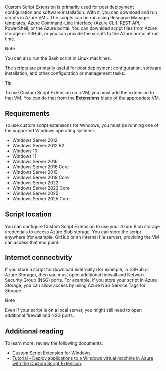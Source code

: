 Custom Script Extension is primarily used for post deployment configuration and software installation. With it, you can download and run scripts in Azure VMs. The scripts can be run using Resource Manager templates, Azure Command-Line Interface (Azure CLI), REST API, PowerShell, or the Azure portal. You can download script files from Azure storage or GitHub, or you can provide the scripts to the Azure portal at run time.

> [!NOTE]
> You can also run the Bash script in Linux machines.

The scripts are primarily useful for post deployment configuration, software installation, and other configuration or management tasks.

> [!TIP]
> To use Custom Script Extension on a VM, you must add the extension to that VM. You can do that from the **Extensions** blade of the appropriate VM.

## Requirements

To use custom script extensions for Windows, you must be running one of the supported Windows operating systems:

- Windows Server 2012
- Windows Server 2012 R2
- Windows 10
- Windows 11
- Windows Server 2016
- Windows Server 2016 Core
- Windows Server 2019
- Windows Server 2019 Core
- Windows Server 2022
- Windows Server 2022 Core
- Windows Server 2025
- Windows Server 2025 Core

## Script location

You can configure Custom Script Extension to use your Azure Blob storage credentials to access Azure Blob storage. You can store the script anywhere (for example, GitHub or an internal file server), providing the VM can access that end point.

## Internet connectivity

If you store a script for download externally (for example, in GitHub or Azure Storage), then you must open additional firewall and Network Security Group (NSG) ports. For example, if you store your script in Azure Storage, you can allow access by using Azure NSG Service Tags for Storage.

> [!NOTE]
> Even if your script is on a local server, you might still need to open additional firewall and NSG ports.

## Additional reading

To learn more, review the following documents:

- [Custom Script Extension for Windows](https://aka.ms/custom-script-windows?azure-portal=true).
- [Tutorial - Deploy applications to a Windows virtual machine in Azure with the Custom Script Extension](https://aka.ms/tutorial-automate-vm-deployment?azure-portal=true).
